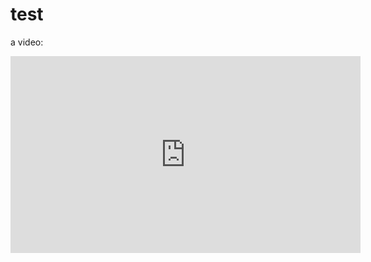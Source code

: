 # test

a video:

<iframe width="560" height="315" src="https://www.youtube.com/embed/0RqEllIU_OU" frameborder="0" allowfullscreen></iframe>
